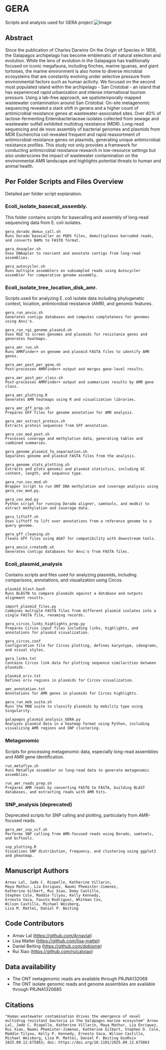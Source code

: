 # GERA
Scripts and analysis used for GERA project
![Image](https://github.com/user-attachments/assets/eb9b428c-5938-486d-900a-fb9b93c016a4)

## Abstract
Since the publication of Charles Darwins On the Origin of Species in 1859, the Galapagos archipelago has become emblematic of natural selection and evolution. While the lens of evolution in the Galapagos has traditionally focused on iconic megafauna, including finches, marine iguanas, and giant tortoises, the marine environment is also home to diverse microbial ecosystems that are constantly evolving under selective pressure from environmental factors such as human activity. We focused on the second most populated island within the archipelago - San Cristobal - an island that has experienced rapid urbanization and intense international tourism pressure. Using a lab-free approach, we spatiotemporally mapped wastewater contamination around San Cristobal. On-site metagenomic sequencing revealed a stark shift in genera and a higher count of antimicrobial resistance genes at wastewater-associated sites. Over 40% of lactose-fermenting Enterobacteriaceae isolates collected from sewage and wastewater outfall exhibited multidrug resistance (MDR). Long-read sequencing and de novo assembly of bacterial genomes and plasmids from MDR Escherichia coli revealed frequent and rapid reassortment of antimicrobial resistance genes on plasmids, generating unique antimicrobial resistance profiles. This study not only provides a framework for conducting antimicrobial resistance research in low-resource settings but also underscores the impact of wastewater contamination on the environmental AMR landscape and highlights potential threats to human and animal health.



## Per Folder Scripts and Files Overview
Detailed per folder script explanation.

### Ecoli_isolate_basecall_assembly.
This folder contains scripts for basecalling and assembly of long-read sequencing data from E. coli isolates.

    gera_dorado_demux_call.sh
    Runs Dorado basecaller on POD5 files, demultiplexes barcoded reads, and converts BAMs to FASTQ format.

    gera_dnaapler.sh
    Uses DNAapler to reorient and annotate contigs from long-read assemblies.

    gera_autocycler.sh
    Runs multiple assemblers on subsampled reads using Autocycler assembler for comparative genome assembly.

### Ecoli_isolate_tree_location_disk_amr.
Scripts used for analyzing E. coli isolate data including phylogenetic context, location, antimicrobial resistance (AMR), and genomic features.

    gera_run_anvio.sh
    Generates contigs databases and computes completeness for genomes using Anvi'o.

    gera_run_rgi_genome_plasmid.sh
    Uses RGI to screen genomes and plasmids for resistance genes and generates heatmaps.

    gera_amr_run.sh
    Runs AMRFinder+ on genome and plasmid FASTA files to identify AMR genes.

    gera_amr_post_per_gene.sh
    Post-processes AMRFinder+ output and merges gene-level results.

    gera_amr_post_per_class.sh
    Post-processes AMRFinder+ output and summarizes results by AMR gene class.

    gera_amr_plotting.R
    Generates AMR heatmaps using R and visualization libraries.

    gera_amr_gff_prep.sh
    Prepares GFF files for genome annotation for AMR analysis.

    gera_amr_extract_protein.sh
    Extracts protein sequences from GFF annotation.

    gera_cov_mod_post.sh
    Processes coverage and methylation data, generating tables and combined summaries.

    gera_genome_plasmid_fa_separaation.sh
    Separates genome and plasmid FASTA files from the analysis.

    gera_genome_stats_plotting.sh
    Extracts and plots genomic and plasmid statistics, including GC content, length, and sequence type.

    gera_run_cov_mod.sh
    Wrapper script to run ONT DNA methylation and coverage analysis using gera_cov_mod.py.

    gera_cov_mod.py
    Python script for running Dorado aligner, samtools, and modkit to extract methylation and coverage data.

    gera_liftoff.sh
    Uses Liftoff to lift over annotations from a reference genome to a query genome.

    gera_gff_cleaning.sh
    Cleans GFF files using AGAT for compatibility with downstream tools.

    gera_anvio_createdb.sh
    Generates contigs databases for Anvi'o from FASTA files.

### Ecoli_plasmid_analysis
Contains scripts and files used for analyzing plasmids, including comparisons, annotations, and visualization using Circos.

    plasmid_blast.bash
    Runs BLASTN to compare plasmids against a database and outputs alignment results.

    import_plasmid_files.py
    Combines multiple FASTA files from different plasmid isolates into a single FASTA file, renaming records.

    gera_circos_links_highlights_prep.py
    Prepares Circos input files including links, highlights, and annotations for plasmid visualization.

    gera_circos.conf
    Configuration file for Circos plotting, defines karyotype, ideograms, and visual styles.

    gera_links.txt
    Contains Circos link data for plotting sequence similarities between plasmids.

    plasmid_oriv.txt
    Defines oriv regions in plasmids for Circos visualization.

    amr_annotation.txt
    Annotations for AMR genes in plasmids for Circos highlights.

    gera_run_mob_suite.sh
    Runs the MOB suite to classify plasmids by mobility type using Singularity.

    galapagos_plasmid_analysis_GERA.py
    Analyzes plasmid data in a heatmap format using Python, including visualizing AMR regions and SNP clustering.

### Metagenomic
Scripts for processing metagenomic data, especially long-read assemblies and AMR gene identification. 

    run_metaflye.sh
    Runs MetaFlye assembler on long-read data to generate metagenomic assemblies.

    run_amr_reads_prep.sh
    Prepares AMR reads by converting FASTQ to FASTA, building BLAST databases, and extracting reads with AMR hits.


### SNP_analysis (deprecated)
Deprecated scripts for SNP calling and plotting, particularly from AMR-focused reads.

    gera_amr_snp_vcf.sh
    Performs SNP calling from AMR-focused reads using Dorado, samtools, and bcftools.

    snp_plotting.R
    Visualizes SNP distribution, frequency, and clustering using ggplot2 and pheatmap.


## Manuscript Authors
```
Arnav Lal, Jade C. Riopelle, Katherine Villarin, 
Maya Mathur, Lia Enriquez, Naomi Phemister-Jimenez, 
Katherine Gilbert, Rui Xiao, Demy Castillo, 
Stephen Cole, Maddie Tilyou, Kelly Kennedy, 
Ernesto Vaca, Fausto Rodriguez, Whitman Cox, 
Wilson Castillo, Michael Weisberg, 
Lisa M. Mattei, Daniel P. Beiting
```

## Code Contributors
- Arnav Lal (https://github.com/Arnavlal)
- Lisa Mattei (https://github.com/lisa-mattei)
- Daniel Beiting (https://github.com/dpbisme)
- Rui Xiao (https://github.com/ruicatxiao)

## Data availability
- The ONT metagenomic reads are available through PRJNA132068
- The ONT isolate genomic reads and genome assemblies are available through PRJNA1320685




## Citations
```
"Human wastewater contamination drives the emergence of novel multidrug resistant bacteria in the Galápagos marine ecosystem" Arnav Lal, Jade C. Riopelle, Katherine Villarin, Maya Mathur, Lia Enriquez, Rui Xiao, Naomi Phemister-Jimenez, Katherine Gilbert, Stephen D. Cole, Maddie Tilyou, Kelly P. Kennedy, Ernesto Vaca, Wilson Castillo, Michael Weisberg, Lisa M. Mattei, Daniel P. Beiting bioRxiv 2025.09.12.675863; doi: https://doi.org/10.1101/2025.09.12.675863
```
